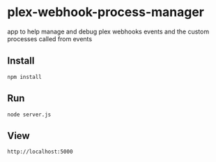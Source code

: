 # plex-webhook-process-manager
app to help manage and debug plex webhooks events and the custom processes called from events

## Install
`npm install`

## Run
`node server.js`

## View
`http://localhost:5000`
